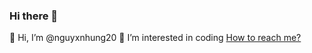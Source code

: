 ### Hi there 👋
👋 Hi, I’m @nguyxnhung20
🌱 I’m interested in coding
<a href="https://www.facebook.com/omegakhoa" rel="nofollow">How to reach me?</a>

<!--
**nguyxnhung20/nguyxnhung20** is a ✨ _special_ ✨ repository because its `README.md` (this file) appears on your GitHub profile.

Here are some ideas to get you started:

- 👋 Hi, I’m @nguyxnhung20
- 🌱 I’m interested in coding
- <a href="https://www.facebook.com/omegakhoa" rel="nofollow">How to reach me?</a>
